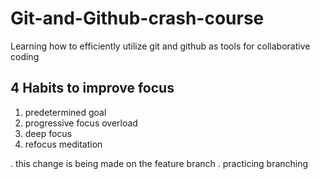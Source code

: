 # Git-and-Github-crash-course
Learning how to efficiently utilize git and github as tools for collaborative coding

## 4 Habits to improve focus

1. predetermined goal
2. progressive focus overload
3. deep focus
4. refocus meditation



. this change is being made on the feature branch
. practicing branching